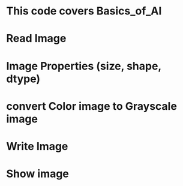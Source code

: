 # This code covers Basics_of_AI

# Read Image
# Image Properties (size, shape, dtype)
# convert Color image to Grayscale image
# Write Image
# Show image
